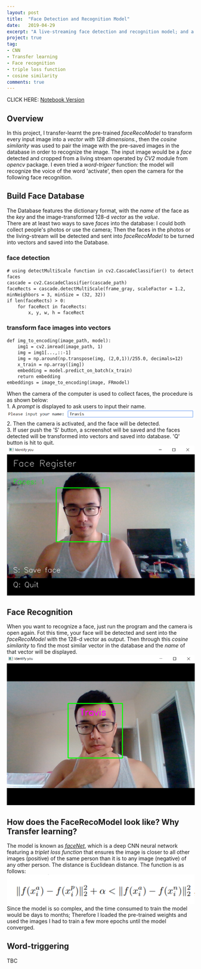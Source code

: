 ```yaml
---
layout: post
title:  "Face Detection and Recognition Model"
date:   2019-04-29
excerpt: "A live-streaming face detection and recognition model; and a Voice triggering model"
project: true
tag:
- CNN
- Transfer learning
- Face recognition
- triple loss function
- cosine similarity
comments: true
---
```


CLICK HERE:
[Notebook Version](https://github.com/jeremite/Roll_Call_AI/blob/master/AI_rollCall1005.ipynb)



## Overview
In this project, I transfer-learnt the pre-trained *faceRecoModel* to transform every input image into a *vector with 128 dimensions.*, then the *cosine similarity* was used to pair the image with the pre-saved images in the database in order to recognize the image. The input image would be a *face* detected and cropped from a living stream operated by *CV2* module from *opencv* package.
I even tried a *word-trigeer* function: the model will recognize the voice of the word 'activate', then open the camera for the following face recognition.


## Build Face Database 
The Database features the dictionary format, with the *name* of the face as the *key* and the image-transformed 128-d *vector* as the *value*. <br>
There are at least two ways to save *faces* into the database: I could both collect people's photos or use the camera; Then the faces in the photos or the living-stream will be detected and sent into *faceRecoModel* to be turned into vectors and saved into the Database.
### face detection
    # using detectMultiScale function in cv2.CascadeClassifier() to detect faces
    cascade = cv2.CascadeClassifier(cascade_path)                
    faceRects = cascade.detectMultiScale(frame_gray, scaleFactor = 1.2, minNeighbors = 3, minSize = (32, 32))        
    if len(faceRects) > 0:                 
        for faceRect in faceRects: 
            x, y, w, h = faceRect
### transform face images into vectors
    def img_to_encoding(image_path, model):
        img1 = cv2.imread(image_path, 1)
        img = img1[...,::-1]
        img = np.around(np.transpose(img, (2,0,1))/255.0, decimals=12)
        x_train = np.array([img])
        embedding = model.predict_on_batch(x_train)
        return embedding
    embeddings = image_to_encoding(image, FRmodel) 

When the camera of the computer is used to collect faces, the procedure is as shown below: <br>
    1. A *prompt* is displayed to ask users to input their name.
    ![prompt](https://github.com/jeremite/jeremite.github.io/blob/master/assets/img/Post/f1.png?raw=true) <br>
    2. Then the camera is activated, and the face will be detected.<br>
    3. If user push the 'S' button, a screenshot will be saved and the faces detected will be transformed into vectors and saved into database. 'Q' button is hit to quit.
    ![saving face](https://github.com/jeremite/jeremite.github.io/blob/master/assets/img/Post/f2.png?raw=true) <br>
    
    
## Face Recognition
When you want to recognize a face, just run the program and the camera is open again. Fot this time, your face will be detected and sent into the *faceRecoModel* with the 128-d vector as output. Then through this *cosine similarity* to find the most similar vector in the database and the *name* of that vector will be displayed.
    ![detection and recognition](https://github.com/jeremite/jeremite.github.io/blob/master/assets/img/Post/f3.png?raw=true) <br>

## How does the FaceRecoModel look like? Why Transfer learning?
The model is known as [*faceNet*](https://arxiv.org/pdf/1503.03832.pdf), which is a deep CNN neural network featuring a *triplet loss function* that ensures the image is closer to all other images (positive) of the same person than it is to any image (negative) of any other person. The distance is Euclidean distance. The function is as follows:
 ![triplet loss](https://github.com/jeremite/jeremite.github.io/blob/master/assets/img/Post/f4.png?raw=true) <br>
Since the model is so complex, and the time consumed to train the model would be days to months; Therefore I loaded the pre-trained weights and used the images I had to train a few more epochs until the model converged.

## Word-triggering
TBC


